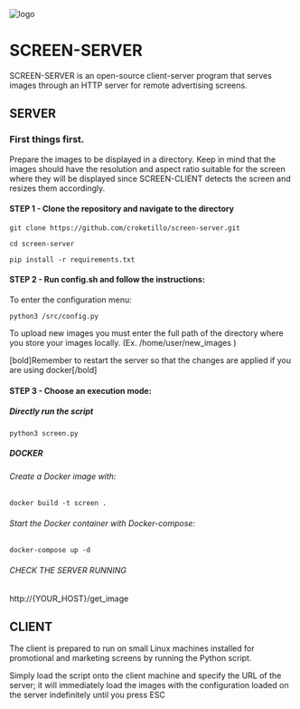 ![logo](https://github.com/croketillo/SCREEN-Server/assets/131451882/b01b209d-e4a6-4304-bda3-985651cfa992)


# SCREEN-SERVER

SCREEN-SERVER is an open-source client-server program that serves images through an HTTP server for remote advertising screens.


## SERVER
### First things first.

Prepare the images to be displayed in a directory. Keep in mind that the images should have the resolution and aspect ratio suitable for the screen where they will be displayed since SCREEN-CLIENT detects the screen and resizes them accordingly.

#### STEP 1 - Clone the repository and navigate to the directory

```git clone https://github.com/croketillo/screen-server.git```

```cd screen-server ```

```pip install -r requirements.txt ```

#### STEP 2 - Run config.sh and follow the instructions:


To enter the configuration menu:

```python3 /src/config.py ```

To upload new images you must enter the full path of the directory where you store your images locally. (Ex.  /home/user/new_images )

[bold]Remember to restart the server so that the changes are applied if you are using docker[/bold]


#### STEP 3 - Choose an execution mode:
##### Directly run the script

```python3 screen.py```

##### DOCKER
###### Create a Docker image with:

```docker build -t screen .```

###### Start the Docker container with Docker-compose:

```docker-compose up -d```

###### CHECK THE SERVER RUNNING 

http://{YOUR_HOST}/get_image



## CLIENT

The client is prepared to run on small Linux machines installed for promotional and marketing screens by running the Python script.

Simply load the script  onto the client machine and specify the URL of the server; it will immediately load the images with the configuration loaded on the server indefinitely until you press ESC


